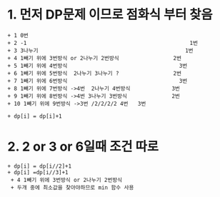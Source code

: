 
# 1. 먼저 DP문제 이므로 점화식 부터 찾음 
    + 1 0번
    + 2 -1                                                   1번
    + 3 3나누기                                              1번
    + 4 1빼기 위에 3번방식 or 2나누기 2번방식                 2번
    + 5 1빼기 위에 4번방식                                   3번
    + 6 1빼기 위에 5번방식  2나누기 3나누기 ?                 2번
    + 7 1빼기 위에 6번방식                                   3번
    + 8 1빼기 위에 7번방식 ->4번  2나누기 4번방식             3번
    + 9 1빼기 위에 8번방식 ->4번 3나누기 3번방식              2번
    + 10 1빼기 위에 9번방식 ->3번 /2/2/2/2 4번   3번
    
    + dp[i] = dp[i]+1
    
    
  # 2. 2 or 3 or 6일때 조건 따로
    + dp[i] = dp[i//2]+1
    + dp[i] =dp[i//3]+1
     + 4 1빼기 위에 3번방식 or 2나누기 2번방식 
     + 두개 중에 최소값을 찾아야하므로 min 함수 사용
    
   
    
